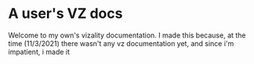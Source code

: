 # A user's VZ docs
Welcome to my own's vizality documentation. I made this because, at the time (11/3/2021) there wasn't any vz documentation yet, and since i'm impatient, i made it